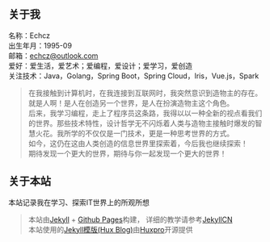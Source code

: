 ## 关于我

名称：Echcz<br>
出生年月：1995-09<br>
邮箱：echcz@outlook.com<br>
爱好：爱生活，爱艺术；爱编程，爱设计；爱学习，爱创造<br>
关注技术：Java，Golang，Spring Boot，Spring Cloud，Iris，Vue.js，Spark

> 在我接触到计算机时，在我连接到互联网时，我突然意识到造物主的存在。就是人啊！是人在创造另一个世界，是人在扮演造物主这个角色。<br>
后来，我学习编程，走上了程序员这条路，我得以以一种全新的视点看我们的世界。那些技术特性，设计哲学无不闪烁着人类与造物主接触时爆发的智慧火花。我所学的不仅仅是一门技术，更是一种思考世界的方式。<br>
如今，这仍在这由人类创造的信息世界里探索着，今后我也继续探索！<br>
期待发现一个更大的世界，期待与你一起发现一个更大的世界！

## 关于本站

本站记录我在学习、探索IT世界上的所观所想<br>
> 本站由[Jekyll](https://jekyllrb.com/) + [Github Pages](https://pages.github.com/)构建，
详细的教学请参考[JekyllCN](http://jekyllcn.com/)<br>
本站使用的[Jekyll模版(Hux Blog)](https://github.com/Huxpro/huxpro.github.io)由[Huxpro](https://github.com/Huxpro)开源提供
